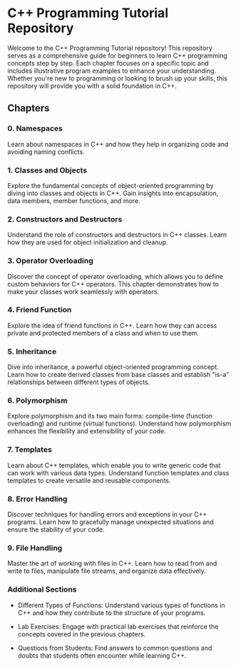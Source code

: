 C++ Programming Tutorial Repository
===================================

Welcome to the C++ Programming Tutorial repository! This repository serves as a comprehensive guide for beginners to learn C++ programming concepts step by step. Each chapter focuses on a specific topic and includes illustrative program examples to enhance your understanding. Whether you're new to programming or looking to brush up your skills, this repository will provide you with a solid foundation in C++.

Chapters
--------

### 0\. Namespaces

Learn about namespaces in C++ and how they help in organizing code and avoiding naming conflicts.

### 1\. Classes and Objects

Explore the fundamental concepts of object-oriented programming by diving into classes and objects in C++. Gain insights into encapsulation, data members, member functions, and more.

### 2\. Constructors and Destructors

Understand the role of constructors and destructors in C++ classes. Learn how they are used for object initialization and cleanup.

### 3\. Operator Overloading

Discover the concept of operator overloading, which allows you to define custom behaviors for C++ operators. This chapter demonstrates how to make your classes work seamlessly with operators.

### 4\. Friend Function

Explore the idea of friend functions in C++. Learn how they can access private and protected members of a class and when to use them.

### 5\. Inheritance

Dive into inheritance, a powerful object-oriented programming concept. Learn how to create derived classes from base classes and establish "is-a" relationships between different types of objects.

### 6\. Polymorphism

Explore polymorphism and its two main forms: compile-time (function overloading) and runtime (virtual functions). Understand how polymorphism enhances the flexibility and extensibility of your code.

### 7\. Templates

Learn about C++ templates, which enable you to write generic code that can work with various data types. Understand function templates and class templates to create versatile and reusable components.

### 8\. Error Handling

Discover techniques for handling errors and exceptions in your C++ programs. Learn how to gracefully manage unexpected situations and ensure the stability of your code.

### 9\. File Handling

Master the art of working with files in C++. Learn how to read from and write to files, manipulate file streams, and organize data effectively.

### Additional Sections

-   Different Types of Functions: Understand various types of functions in C++ and how they contribute to the structure of your programs.

-   Lab Exercises: Engage with practical lab exercises that reinforce the concepts covered in the previous chapters.

-   Questions from Students: Find answers to common questions and doubts that students often encounter while learning C++.